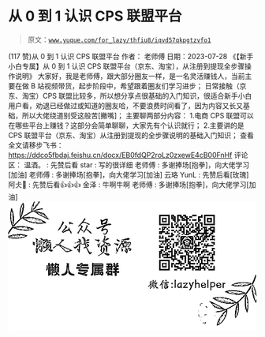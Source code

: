 # 从 0 到 1 认识 CPS 联盟平台

> 原文：[`www.yuque.com/for_lazy/thfiu8/iqvd57qkpgtzvfo1`](https://www.yuque.com/for_lazy/thfiu8/iqvd57qkpgtzvfo1)

<ne-h2 id="ef6f6a7e" data-lake-id="ef6f6a7e"><ne-heading-ext><ne-heading-anchor></ne-heading-anchor><ne-heading-fold></ne-heading-fold></ne-heading-ext><ne-heading-content><ne-text id="u725f3794">(117 赞)从 0 到 1 认识 CPS 联盟平台</ne-text></ne-heading-content></ne-h2> <ne-p id="u47ecbe0d" data-lake-id="u47ecbe0d"><ne-text id="u2a68a821">作者： 老师傅</ne-text></ne-p> <ne-p id="uc8e115a7" data-lake-id="uc8e115a7"><ne-text id="u35020ace">日期：2023-07-28</ne-text></ne-p> <ne-p id="uec19bd78" data-lake-id="uec19bd78"><ne-text id="u33219379">《【新手小白专属】从 0 到 1 认识 CPS 联盟平台（京东、淘宝），从注册到提现全步骤操作说明》</ne-text></ne-p> <ne-p id="u722db381" data-lake-id="u722db381"><ne-text id="u98a7cc4a">大家好，我是老师傅，跟大部分圈友一样，是一名灵活赚钱人，当前主要在做 B 站视频带货，起步阶段中，希望跟着圈友们学习进步；</ne-text></ne-p> <ne-p id="ud67573f2" data-lake-id="ud67573f2"><ne-text id="u77d8e29d">日常接触（京东、淘宝）CPS 联盟比较多，所以想分享点很基础的入门知识，很适合新手小白用户看，劝退已经做过或知道的圈友哈，不要浪费时间看了，因为内容又长又基础，所以大佬绕道别受这般苦[撇嘴]；</ne-text></ne-p> <ne-p id="uee445ff8" data-lake-id="uee445ff8"><ne-text id="uf784a4f1">主要聊两部分内容：</ne-text> <ne-text id="u6194f04d">1.电商 CPS 联盟可以在哪些平台上赚钱？这部分会简单聊聊，大家先有个认识就行；</ne-text></ne-p> <ne-p id="uad845e9a" data-lake-id="uad845e9a"><ne-text id="u04b4a79d">2.主要讲的是 CPS 联盟平台（京东、淘宝）从注册到提现的全步骤说明的基础入门知识；</ne-text></ne-p> <ne-p id="u378a3450" data-lake-id="u378a3450"><ne-text id="ua6c25861">查看全文请移步飞书：</ne-text></ne-p> <ne-p id="u5bdd45d6" data-lake-id="u5bdd45d6">[<ne-text id="u24a199d0">https://ddco5fbdaj.feishu.cn/docx/EB0fdQP2roLz0zxewE4cB00FnHf</ne-text>](https://ddco5fbdaj.feishu.cn/docx/EB0fdQP2roLz0zxewE4cB00FnHf)</ne-p> <ne-hole id="u1aaad325" data-lake-id="u1aaad325"><ne-card data-card-name="hr" data-card-type="block" id="YstJ1" data-event-boundary="card"><ne-p id="u1e50ed77" data-lake-id="u1e50ed77"><ne-text id="u43a46114">评论区：</ne-text></ne-p> <ne-p id="u808bfee9" data-lake-id="u808bfee9"><ne-text id="ue3187429">温酒。 : 先赞后看</ne-text> <ne-text id="u574e6987">star : 写的很详细</ne-text> <ne-text id="u1ff5f00f">老师傅 : 多谢捧场[抱拳]，向大佬学习[加油]</ne-text> <ne-text id="ua11db7bd">老师傅 : 多谢捧场[抱拳]，向大佬学习[加油]</ne-text> <ne-text id="u8b139643">云珞 YunL : 先赞后看[玫瑰]</ne-text> <ne-text id="u6253a71b">阿仧🌊 : 先赞后看👍👍👍</ne-text> <ne-text id="uef18af9f">金泽 : 牛啊牛啊</ne-text> <ne-text id="uaf5c9d0f">老师傅 : 多谢捧场[抱拳]，向大佬学习[加油]</ne-text></ne-p> <ne-p id="ufe3c3c2d" data-lake-id="ufe3c3c2d"><ne-card data-card-name="image" data-card-type="inline" id="MBQSF" data-event-boundary="card">![](img/894d30a529e7c37bcd3392323c99941c.png)  <ne-hole id="u547a7746" data-lake-id="u547a7746"><ne-card data-card-name="hr" data-card-type="block" id="Lxjag" data-event-boundary="card"></ne-card></ne-hole></ne-card></ne-p></ne-card></ne-hole>